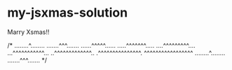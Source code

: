 # my-jsxmas-solution

Marry Xsmas!!

/*
........^........
.......^^^.......
......^^^^^......
.....^^^^^^^.....
....^^^^^^^^^....
...^^^^^^^^^^^...
..^^^^^^^^^^^^^..
.^^^^^^^^^^^^^^^.
^^^^^^^^^^^^^^^^^
........^........
.......^^^.......
*/